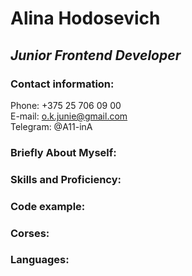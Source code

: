 
# **Alina Hodosevich**

## *Junior Frontend Developer*

### Contact information:

Phone: +375 25 706 09 00  
E-mail: o.k.junie@gmail.com  
Telegram: @A11-inA  

###  Briefly About Myself:

### Skills and Proficiency:

### Code example:

### Corses:

### Languages:
